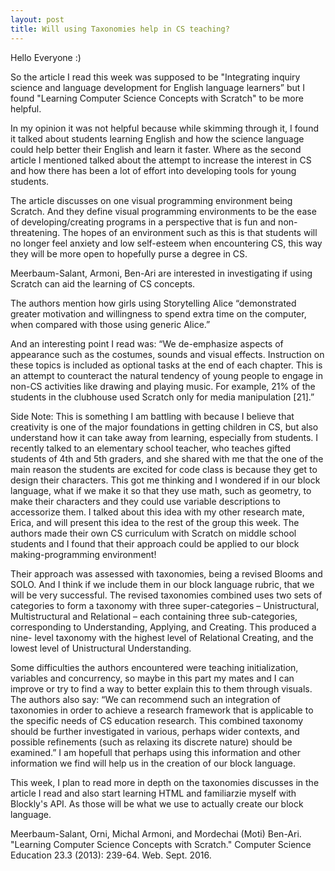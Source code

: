 ```yaml
---
layout: post
title: Will using Taxonomies help in CS teaching? 
---
```


Hello Everyone :) 

So the article I read this week was supposed to be "Integrating inquiry science and language development for English language learners” but I found "Learning Computer Science Concepts with Scratch" to be more helpful.

In my opinion it was not helpful because while skimming through it, I found it talked about students learning English and how the science language could help better their English and learn it faster. Where as the second article I mentioned talked about the attempt to increase the interest in CS and how there has been a lot of effort into developing tools for young students. 

The article discusses on one visual programming environment being Scratch. And they define visual programming environments to be the ease of developing/creating programs in a perspective that is fun and non-threatening. 
The hopes of an environment such as this is that students will no longer feel anxiety and low self-esteem when encountering CS, this way they will be more open to hopefully purse a degree in CS.

Meerbaum-Salant, Armoni, Ben-Ari are interested in investigating if using Scratch can aid the learning of CS concepts. 

The authors mention how girls using Storytelling Alice “demonstrated greater motivation and willingness to spend extra time on the computer, when compared with those using generic Alice.” 

And an interesting point I read was: “We de-emphasize aspects of appearance such as the costumes, sounds and visual effects. Instruction on these topics is included as optional tasks at the end of each chapter. This is an attempt to counteract the natural tendency of young people to engage in non-CS activities like drawing and playing music. For example, 21% of the students in the clubhouse used Scratch only for media manipulation [21].” 

Side Note: This is something I am battling with because I believe that creativity is one of the major foundations in getting children in CS, but also understand how it can take away from learning, especially from students. I recently talked to an elementary school teacher, who teaches gifted students of 4th and 5th graders, and she shared with me that the one of the main reason the students are excited for code class is because they get to design their characters. This got me thinking and I wondered if in our block language, what if we make it so that they use math, such as geometry, to make their characters and they could use variable descriptions to accessorize them. I talked about this idea with my other research mate, Erica, and will present this idea to the rest of the group this week. 
The authors made their own CS curriculum with Scratch on middle school students and I found that their approach could be applied to our block making-programming environment! 

Their approach was assessed with taxonomies, being a revised Blooms and SOLO. And I think if we include them in our block language rubric, that we will be very successful. The revised taxonomies combined uses two sets of categories to form a taxonomy with three super-categories – Unistructural, Multistructural and Relational – each containing three sub-categories, corresponding to Understanding, Applying, and Creating. This produced a nine- level taxonomy with the highest level of Relational Creating, and the lowest level of Unistructural Understanding.

Some difficulties the authors encountered were teaching initialization, variables and concurrency, so maybe in this part my mates and I can improve or try to find a way to better explain this to them through visuals.  
The authors also say: “We can recommend such an integration of taxonomies in order to achieve a research framework that is applicable to the specific needs of CS education research. This combined taxonomy should be further investigated in various, perhaps wider contexts, and possible refinements (such as relaxing its discrete nature) should be examined.” I am hopefull that perhaps using this information and other information we find will help us in the creation of our block language.

This week, I plan to read more in depth on the taxonomies discusses in the article I read and also start learning HTML and familiarzie myself with Blockly's API. As those will be what we use to actually create our block language. 

Meerbaum-Salant, Orni, Michal Armoni, and Mordechai (Moti) Ben-Ari. "Learning Computer Science Concepts with Scratch." Computer Science Education 23.3 (2013): 239-64. Web. Sept. 2016. 





